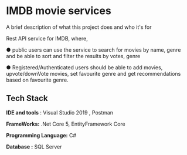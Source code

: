 
# IMDB movie services

A brief description of what this project does and who it's for

Rest API service for IMDB, where,

● public users can use the service to search for movies by name, genre and be able to sort
and filter the results by votes, genre

● Registered/Authenticated users should be able to add movies, upvote/downVote
movies, set favourite genre and get recommendations based on favourite genre.


## Tech Stack

**IDE and tools** : Visual Studio 2019 , Postman

**FrameWorks:**  .Net Core 5, EntityFramework Core

**Programming Language:**  C#

**Database :**  SQL Server





